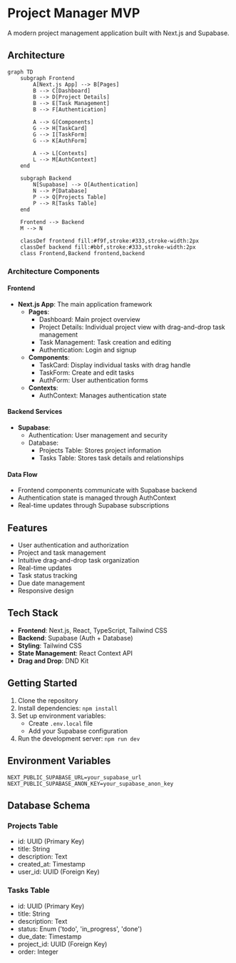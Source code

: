 # Project Manager MVP

A modern project management application built with Next.js and Supabase.

## Architecture

```mermaid
graph TD
    subgraph Frontend
        A[Next.js App] --> B[Pages]
        B --> C[Dashboard]
        B --> D[Project Details]
        B --> E[Task Management]
        B --> F[Authentication]
        
        A --> G[Components]
        G --> H[TaskCard]
        G --> I[TaskForm]
        G --> K[AuthForm]
        
        A --> L[Contexts]
        L --> M[AuthContext]
    end

    subgraph Backend
        N[Supabase] --> O[Authentication]
        N --> P[Database]
        P --> Q[Projects Table]
        P --> R[Tasks Table]
    end

    Frontend --> Backend
    M --> N

    classDef frontend fill:#f9f,stroke:#333,stroke-width:2px
    classDef backend fill:#bbf,stroke:#333,stroke-width:2px
    class Frontend,Backend frontend,backend
```

### Architecture Components

#### Frontend
- **Next.js App**: The main application framework
  - **Pages**: 
    - Dashboard: Main project overview
    - Project Details: Individual project view with drag-and-drop task management
    - Task Management: Task creation and editing
    - Authentication: Login and signup
  - **Components**:
    - TaskCard: Display individual tasks with drag handle
    - TaskForm: Create and edit tasks
    - AuthForm: User authentication forms
  - **Contexts**:
    - AuthContext: Manages authentication state

#### Backend Services
- **Supabase**:
  - Authentication: User management and security
  - Database: 
    - Projects Table: Stores project information
    - Tasks Table: Stores task details and relationships

#### Data Flow
- Frontend components communicate with Supabase backend
- Authentication state is managed through AuthContext
- Real-time updates through Supabase subscriptions

## Features
- User authentication and authorization
- Project and task management
- Intuitive drag-and-drop task organization
- Real-time updates
- Task status tracking
- Due date management
- Responsive design

## Tech Stack
- **Frontend**: Next.js, React, TypeScript, Tailwind CSS
- **Backend**: Supabase (Auth + Database)
- **Styling**: Tailwind CSS
- **State Management**: React Context API
- **Drag and Drop**: DND Kit

## Getting Started
1. Clone the repository
2. Install dependencies: `npm install`
3. Set up environment variables:
   - Create `.env.local` file
   - Add your Supabase configuration
4. Run the development server: `npm run dev`

## Environment Variables
```env
NEXT_PUBLIC_SUPABASE_URL=your_supabase_url
NEXT_PUBLIC_SUPABASE_ANON_KEY=your_supabase_anon_key
```

## Database Schema
### Projects Table
- id: UUID (Primary Key)
- title: String
- description: Text
- created_at: Timestamp
- user_id: UUID (Foreign Key)

### Tasks Table
- id: UUID (Primary Key)
- title: String
- description: Text
- status: Enum ('todo', 'in_progress', 'done')
- due_date: Timestamp
- project_id: UUID (Foreign Key)
- order: Integer
